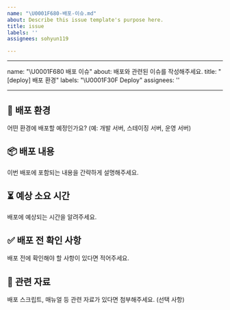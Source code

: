 ```yaml
---
name: "\U0001F680-배포-이슈.md"
about: Describe this issue template's purpose here.
title: issue
labels: ''
assignees: sohyun119

---
```


---
name: "\U0001F680 배포 이슈"
about: 배포와 관련된 이슈를 작성해주세요.
title: "[deploy] 배포 환경"
labels: "\U0001F30F Deploy"
assignees: ''

---

## 📌 배포 환경
어떤 환경에 배포할 예정인가요? (예: 개발 서버, 스테이징 서버, 운영 서버)

## 📦 배포 내용
이번 배포에 포함되는 내용을 간략하게 설명해주세요.

## ⏳ 예상 소요 시간
배포에 예상되는 시간을 알려주세요.

## ✅ 배포 전 확인 사항
배포 전에 확인해야 할 사항이 있다면 적어주세요.

## 🔗 관련 자료
배포 스크립트, 매뉴얼 등 관련 자료가 있다면 첨부해주세요. (선택 사항)
